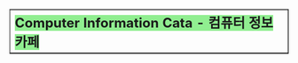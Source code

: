 <html>
<meta charset = "utf-8">
<head>
	<title>Computer Information Cafa - 컴퓨터 정보 카페</title>
</head>
<body>
	<table border = "1"><tr><th><div style = "text-align: left;"><font size = "5" style = "background-color: lightgreen"> Computer Information Cata - 컴퓨터 정보 카페</font></div></th></tr></table>
	<p></p>
</body>
</html>
